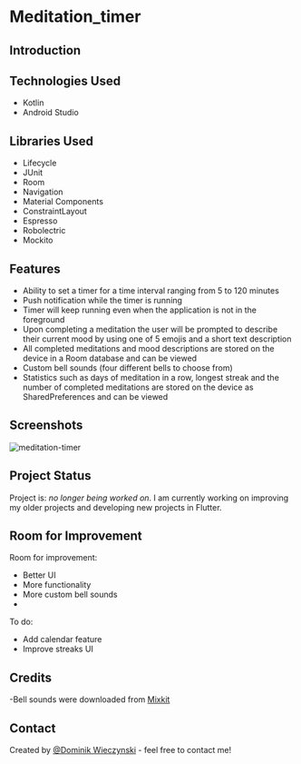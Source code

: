 # Meditation_timer

## Introduction 

## Technologies Used
- Kotlin
- Android Studio
## Libraries Used
- Lifecycle
- JUnit
- Room
- Navigation
- Material Components
- ConstraintLayout
- Espresso
- Robolectric
- Mockito
## Features
- Ability to set a timer for a time interval ranging from 5 to 120 minutes
- Push notification while the timer is running
- Timer will keep running even when the application is not in the foreground
- Upon completing a meditation the user will be prompted to describe their current mood by using one of 5 emojis and a short text description
- All completed meditations and mood descriptions are stored on the device in a Room database and can be viewed
- Custom bell sounds (four different bells to choose from)
- Statistics such as days of meditation in a row, longest streak and the number of completed meditations are stored on the device as SharedPreferences and can be viewed
## Screenshots
![meditation-timer](https://user-images.githubusercontent.com/75265195/168018331-fe8d580a-fdc7-49ca-879f-9ef1d50b655f.gif)

<!-- If you have screenshots you'd like to share, include them here. -->


## Project Status
Project is: _no longer being worked on_. 
I am currently working on improving my older projects and developing new projects in Flutter. 

## Room for Improvement
Room for improvement:
- Better UI
- More functionality
- More custom bell sounds
- 

To do:
- Add calendar feature
- Improve streaks UI


 ## Credits
 -Bell sounds were downloaded from [Mixkit](https://www.google.com/url?sa=t&rct=j&q=&esrc=s&source=web&cd=&cad=rja&uact=8&ved=2ahUKEwirg57Yutf3AhUSzYsKHfPHAn8QFnoECBQQAQ&url=https%3A%2F%2Fmixkit.co%2F&usg=AOvVaw1ihxd7F3Sv3h5r9dlutoLu)
## Contact
Created by [@Dominik Wieczynski](https://www.linkedin.com/in/dominik-wieczy%C5%84ski-19ba77209/) - feel free to contact me!


<!-- Optional -->
<!-- ## License -->
<!-- This project is open source and available under the [... License](). -->

<!-- You don't have to include all sections - just the one's relevant to your project -->

